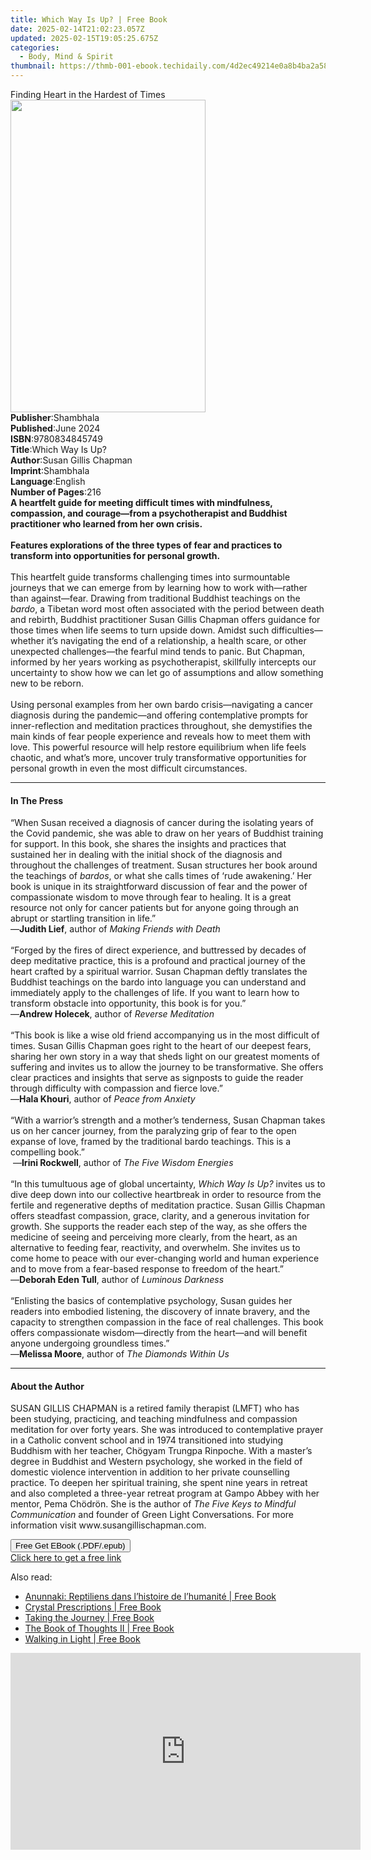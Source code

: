 ```yaml
---
title: Which Way Is Up? | Free Book
date: 2025-02-14T21:02:23.057Z
updated: 2025-02-15T19:05:25.675Z
categories:
  - Body, Mind & Spirit
thumbnail: https://thmb-001-ebook.techidaily.com/4d2ec49214e0a8b4ba2a58acc359ab9511a7474cbb72b8cd043bb01d28465e35.jpg
---
```

<main id="book-container">
  <div class="flex flex-col">
    <div class="book-brief flex-1 py-6 px-4 sm:p-6 md:py-10 md:px-8">
      <!-- brief-->
      <div class="book-brief-main">Finding Heart in the Hardest of Times</div>
    </div>
    <div
      class="book-meta-info flex-1 grid gap-4 col-start-1 col-end-3 row-start-1 sm:mb-6 sm:grid-cols-4 lg:gap-6 lg:col-start-2 lg:row-end-6 lg:row-span-6 lg:mb-0"
    >
      <div
        class="book-meta-info-left place-content-center mt-4 p-4 text-sm leading-6 col-start-2 col-span-2 dark:text-slate-400"
      >
        <img
          class="w-full h-500 object-cover rounded-lg sm:h-255 sm:col-span-2 lg:col-span-full"
          src="https://img-001-ebook.techidaily.com/f654fd5fbf033f1de0d28e2ff0c84ecea513594955daebd43a05c92545331c00.jpg"
          alt=""
          width="312"
          height="500"
        />
      </div>
      <div
        class="book-meta-info-right mt-2 col-start-1 row-start-2 col-span-3 self-center"
      >
        <!-- meta data  -->
        <div class="flex flex-col px-4 md:px-8">
          <div class="flex-1">
            <strong>Publisher</strong>:<span class="px-2">Shambhala</span>
          </div>
          <div class="flex-1">
            <strong>Published</strong>:<span class="px-2">June 2024</span>
          </div>
          <div class="flex-1">
            <strong>ISBN</strong>:<span class="px-2">9780834845749</span>
          </div>
          <div class="flex-1">
            <strong>Title</strong>:<span class="px-2">Which Way Is Up?</span>
          </div>
          <div class="flex-1">
            <strong>Author</strong>:<span class="px-2"
              >Susan Gillis Chapman</span
            >
          </div>
          <div class="flex-1">
            <strong>Imprint</strong>:<span class="px-2">Shambhala</span>
          </div>
          <div class="flex-1">
            <strong>Language</strong>:<span class="px-2">English</span>
          </div>
          <div class="flex-1">
            <strong>Number of Pages</strong>:<span class="px-2">216</span>
          </div>
        </div>
      </div>
    </div>
    <div class="book-description flex-1 py-6 px-4 sm:p-6 md:py-10 md:px-8">
      <div class="book-description-main">
        <div accordion-content="" id="description">
          <b
            >A heartfelt guide for meeting difficult times with mindfulness,
            compassion, and courage—from a psychotherapist and Buddhist
            practitioner who learned from her own crisis.<br /><br />Features
            explorations of the three types of fear and practices to transform
            into opportunities for personal growth.</b
          ><br /><br />This heartfelt guide transforms challenging times into
          surmountable journeys that we can emerge from by learning how to work
          with—rather than against—fear. Drawing from traditional Buddhist
          teachings on the <i>bardo</i>, a Tibetan word most often associated
          with the period between death and rebirth, Buddhist practitioner Susan
          Gillis Chapman offers guidance for those times when life seems to turn
          upside down. Amidst such difficulties—whether it’s navigating the end
          of a relationship, a health scare, or other unexpected challenges—the
          fearful mind tends to panic. But Chapman, informed by her years
          working as psychotherapist, skillfully intercepts our uncertainty to
          show how we can let go of assumptions and allow something new to be
          reborn.<br /><br />Using personal examples from her own bardo
          crisis—navigating a cancer diagnosis during the pandemic—and offering
          contemplative prompts for inner-reflection and meditation practices
          throughout, she demystifies the main kinds of fear people experience
          and reveals how to meet them with love. This powerful resource will
          help restore equilibrium when life feels chaotic, and what’s more,
          uncover truly transformative opportunities for personal growth in even
          the most difficult circumstances.
        </div>
        <div class="accordion-fader"></div>
      </div>
    </div>
    <div class="book-excerpts flex-1 py-6 px-4 sm:p-6 md:py-10 md:px-8">
      <!-- excerpts-->
      <div class="book-excerpts-main">
        <hr />
        <h4 class="placeholder placeholder-heading">
          <span>In The Press</span>
        </h4>
        <p>
          “When Susan received a diagnosis of cancer during the isolating years
          of the Covid pandemic, she was able to draw on her years of Buddhist
          training for support. In this book, she shares the insights and
          practices that sustained her in dealing with the initial shock of the
          diagnosis and throughout the challenges of treatment. Susan structures
          her book around the teachings of <i>bardos</i>, or what she calls
          times of ‘rude awakening.’ Her book is unique in its straightforward
          discussion of fear and the power of compassionate wisdom to move
          through fear to healing. It is a great resource not only for cancer
          patients but for anyone going through an abrupt or startling
          transition in life.”<br />
          —<b>Judith Lief</b>, author of <i>Making Friends with Death</i><br />
          <i> </i><br />
          “Forged by the fires of direct experience, and buttressed by decades
          of deep meditative practice, this is a profound and practical journey
          of the heart crafted by a spiritual warrior. Susan Chapman deftly
          translates the Buddhist teachings on the bardo into language you can
          understand and immediately apply to the challenges of life. If you
          want to learn how to transform obstacle into opportunity, this book is
          for you.” <br />
          —<b>Andrew Holecek</b>, author of <i>Reverse Meditation</i><br />
          &nbsp;<br />
          “This book is like a wise old friend accompanying us in the most
          difficult of times. Susan Gillis Chapman goes right to the heart of
          our deepest fears, sharing her own story in a way that sheds light on
          our greatest moments of suffering and invites us to allow the journey
          to be transformative. She offers clear practices and insights that
          serve as signposts to guide the reader through difficulty with
          compassion and fierce love.”<br />
          —<b>Hala Khouri</b>, author of <i>Peace from Anxiety</i><br />
          &nbsp;<br />
          “With a warrior’s strength and a mother’s tenderness, Susan Chapman
          takes us on her cancer journey, from the paralyzing grip of fear to
          the open expanse of love, framed by the traditional bardo teachings.
          This is a compelling book.”<br />
          &nbsp;—<b>Irini Rockwell</b>, author of <i>The Five Wisdom Energies</i
          ><br />
          &nbsp;<br />
          “In this tumultuous age of global uncertainty,
          <i>Which Way Is Up?</i> invites us to dive deep down into our
          collective heartbreak in order to resource from the fertile and
          regenerative depths of meditation practice. Susan Gillis Chapman
          offers steadfast compassion, grace, clarity, and a generous invitation
          for growth. She supports the reader each step of the way, as she
          offers the medicine of seeing and perceiving more clearly, from the
          heart, as an alternative to feeding fear, reactivity, and overwhelm.
          She invites us to come home to peace with our ever-changing world and
          human experience and to move from a fear-based response to freedom of
          the heart.”<br />
          —<b>Deborah Eden Tull</b>, author of <i>Luminous Darkness</i><br />
          <i> </i><br />
          “Enlisting the basics of contemplative psychology, Susan guides her
          readers into embodied listening, the discovery of innate bravery, and
          the capacity to strengthen compassion in the face of real challenges.
          This book offers compassionate wisdom—directly from the heart—and will
          benefit anyone undergoing groundless times.”&nbsp;<br />
          —<b>Melissa Moore</b>, author of <i>The Diamonds Within Us</i>
        </p>
      </div>
    </div>
    <div class="book-about-author flex-1 py-6 px-4 sm:p-6 md:py-10 md:px-8">
      <!-- about author-->
      <div class="book-main-author-main">
        <hr />
        <h4 class="placeholder placeholder-heading">
          <span>About the Author</span>
        </h4>
        <p>
          SUSAN GILLIS CHAPMAN is a&nbsp;retired&nbsp;family therapist (LMFT)
          who has been&nbsp;studying, practicing, and teaching mindfulness and
          compassion meditation for over&nbsp;forty&nbsp;years. She was
          introduced to contemplative prayer in a Catholic convent school and in
          1974 transitioned into studying Buddhism with her teacher, Chögyam
          Trungpa Rinpoche. With a master’s degree in Buddhist and Western
          psychology, she worked in the field of domestic violence intervention
          in addition to her private counselling practice. To deepen her
          spiritual&nbsp;training, she spent&nbsp;nine years in retreat and also
          completed a three-year retreat program&nbsp;at Gampo Abbey with her
          mentor, Pema Chödrön. She is the author of
          <i>The Five Keys to Mindful Communication</i> and founder of Green
          Light&nbsp;Conversations. For more information
          visit&nbsp;www.susangillischapman.com.
        </p>
      </div>
    </div>
    <div class="book-free-get flex-1 py-6 px-4 sm:p-6 md:py-10 md:px-8">
      <button
        id="btn-free-get"
        class="bg-blue-500 hover:bg-blue-700 text-white font-bold py-2 px-4 rounded"
      >
        Free Get EBook (.PDF/.epub)
      </button>
      <div id="countdown-display" class="px-2 text-lg mt-2"></div>
      <a
        id="free-link"
        class="hidden bg-blue-500 hover:bg-blue-700 text-white font-bold py-2 px-4 rounded"
        href="https://www.ebooks.com/en-us/book/211241728/which-way-is-up/susan-gillis-chapman/"
        target="_blank"
        >Click here to get a free link</a
      >
    </div>
    <script>
      let countdownTime = 0;
      let countdownInterval = null;
      document
        .getElementById('btn-free-get')
        .addEventListener('click', startCountdown);
      function startCountdown() {
        countdownTime = new Date().getTime() + 60000 * 3;
        countdownInterval = setInterval(updateCountdown, 1000);
        document.getElementById('btn-free-get').disabled = true;
        document
          .getElementById('btn-free-get')
          .classList.add('bg-gray-500', 'cursor-not-allowed');
      }
      function updateCountdown() {
        let currentTime = new Date().getTime();
        let timeLeft = countdownTime - currentTime;
        let secondsLeft = Math.floor(timeLeft / 1000);
        document.getElementById('countdown-display').innerHTML =
          `Remaining time: ${secondsLeft} seconds.`;
        if (secondsLeft <= 0) {
          clearInterval(countdownInterval);
          document.getElementById('btn-free-get').classList.add('hidden');
          document.getElementById('free-link').classList.remove('hidden');
          document.getElementById('countdown-display').innerHTML = '';
        }
      }
    </script>
  </div>
</main>

<ins class="adsbygoogle"
      style="display:block"
      data-ad-client="ca-pub-7571918770474297"
      data-ad-slot="8358498916"
      data-ad-format="auto"
      data-full-width-responsive="true"></ins>
    

<span class="atpl-alsoreadstyle">Also read:</span>
<div><ul>
<li><a href="https://novels-ebooks.techidaily.com/209748825-9781071500682-anunnaki-reptiliens-dans-lhistoire-de-lhumanite/"><u>Anunnaki: Reptiliens dans l’histoire de l’humanité | Free Book</u></a></li>
<li><a href="https://novels-ebooks.techidaily.com/209746416-9781789040531-crystal-prescriptions/"><u>Crystal Prescriptions | Free Book</u></a></li>
<li><a href="https://novels-ebooks.techidaily.com/209748262-9781743486863-taking-the-journey/"><u>Taking the Journey | Free Book</u></a></li>
<li><a href="https://novels-ebooks.techidaily.com/209748778-9781071501030-the-book-of-thoughts-ii/"><u>The Book of Thoughts II | Free Book</u></a></li>
<li><a href="https://novels-ebooks.techidaily.com/209748329-9781742288703-walking-in-light/"><u>Walking in Light | Free Book</u></a></li>
</ul></div>

<!-- affiliate ads begin -->
<iframe width="560" height="315" src="https://www.youtube.com/embed/uSfA74aeYeA?si=HdJSMdeS7HVtS6-j" title="YouTube video player" frameborder="0" allow="accelerometer; autoplay; clipboard-write; encrypted-media; gyroscope; picture-in-picture; web-share" referrerpolicy="strict-origin-when-cross-origin" allowfullscreen></iframe>
<!-- affiliate ads end -->

